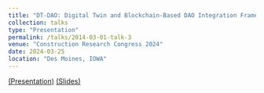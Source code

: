 ```yaml
---
title: "DT-DAO: Digital Twin and Blockchain-Based DAO Integration Framework for Smart Building Facility Management"
collection: talks
type: "Presentation"
permalink: /talks/2014-03-01-talk-3
venue: "Construction Research Congress 2024"
date: 2024-03-25
location: "Des Moines, IOWA"
---
```

[(Presentation)](https://drive.google.com/file/d/1GH7WCM-YUTNj9eiFCbiqswhkr8YsJyDa/view) [(Slides)](https://docs.google.com/presentation/d/1PVzuYr-b17HWkKHVgIWNvAL9IoxZZbi3/edit#slide=id.p1) 

